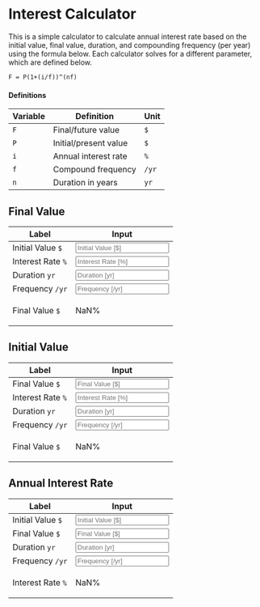 <script type="text/javascript" src="/tools/interest-calc.js"></script>

# Interest Calculator

This is a simple calculator to calculate annual interest rate based on the initial value, final value, duration, and compounding frequency (per year) using the formula below. Each calculator solves for a different parameter, which are defined below.

```
F = P(1+(i/f))^(nf)
```

#### Definitions

| Variable | Definition | Unit |
| -------- | ---------- | ---- |
| `F` | Final/future value | `$` |
| `P` | Initial/present value | `$` |
| `i` | Annual interest rate | `%` |
| `f` | Compound frequency | `/yr` |
| `n` | Duration in years | `yr` |

## Final Value

| Label | Input |
| ----- | ----- |
| Initial Value `$` | <input type="number" id="F(P)" placeholder="Initial Value [$]"> |
| Interest Rate `%` | <input type="number" id="F(i)" placeholder="Interest Rate [%]"> |
| Duration `yr` | <input type="number" id="F(n)" placeholder="Duration [yr]"> |
| Frequency `/yr` | <input type="number" id="F(f)" placeholder="Frequency [/yr]"> |
| Final Value `$` | <p id="F()">NaN%</p> |

## Initial Value

| Label | Input |
| ----- | ----- |
| Final Value `$` | <input type="number" id="P(F)" placeholder="Final Value [$]"> |
| Interest Rate `%` | <input type="number" id="P(i)" placeholder="Interest Rate [%]"> |
| Duration `yr` | <input type="number" id="P(n)" placeholder="Duration [yr]"> |
| Frequency `/yr` | <input type="number" id="P(f)" placeholder="Frequency [/yr]"> |
| Final Value `$` | <p id="P()">NaN%</p> |

## Annual Interest Rate

| Label | Input |
| ----- | ----- |
| Initial Value `$` | <input type="number" id="i(P)" placeholder="Initial Value [$]"> |
| Final Value `$` | <input type="number" id="i(F)" placeholder="Final Value [$]"> |
| Duration `yr` | <input type="number" id="i(n)" placeholder="Duration [yr]"> |
| Frequency `/yr` | <input type="number" id="i(f)" placeholder="Frequency [/yr]"> |
| Interest Rate `%` | <p id="i()">NaN%</p> |